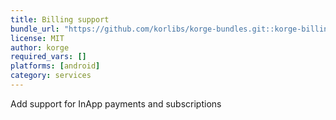```yaml
---
title: Billing support
bundle_url: "https://github.com/korlibs/korge-bundles.git::korge-billing::1f15b6228bfe9deeccb995aff950c04923cebee6"
license: MIT
author: korge
required_vars: []
platforms: [android]
category: services
---
```


Add support for InApp payments and subscriptions